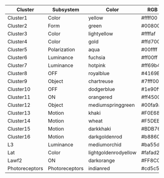 | Cluster | Subsystem | Color | RGB |
|---|---|---|---|
|Cluster1|Color|yellow|#ffff00|
|Cluster2|Form|green|#008000|
|Cluster3|Color|lightyellow|#ffffaf|
|Cluster4|Color|gold|#ffd700|
|Cluster5|Polarization|aqua|#00ffff|
|Cluster6|Luminance|fuchsia|#ff00ff|
|Cluster7|Luminance|hotpink|#ff69b4|
|Cluster8|OFF|royalblue|#4169E1|
|Cluster9|Object|chartreuse|#7fff00|
|Cluster10|OFF|dodgerblue|#1e90ff|
|Cluster11|ON|orangered|#ff4500|
|Cluster12|Object|mediumspringgreen|#00fa9a|
|Cluster13|Motion|khaki|#F0E68C|
|Cluster14|Motion|wheat|#F5DEB3|
|Cluster15|Motion|darkkhaki|#BDB76B|
|Cluster16|Motion|darkgoldenrod|#b8860b|
|L3|Luminance|mediumorchid|#ba55d3|
|Lat|Color|lightgoldenrodyellow|#fafad2|
|Lawf2|ON|darkorange|#FF8C00|
|Photoreceptors|Photoreceptors|indianred|#cd5c5c|
